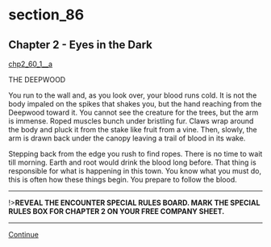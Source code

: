 
# section_86

## Chapter 2 - Eyes in the Dark

[chp2_60_1__a](../../decomp/app/src/main/res/raw/chp2_60_1__a.mp3 ':include :type=audio')

THE DEEPWOOD

You run to the wall and, as you look over, your blood runs cold. It is not the body impaled on the spikes that shakes you, but the hand reaching from the Deepwood toward it. You cannot see the creature for the trees, but the arm is immense. Roped muscles bunch under bristling fur. Claws wrap around the body and pluck it from the stake like fruit from a vine. Then, slowly, the arm is drawn back under the canopy leaving a trail of blood in its wake.

Stepping back from the edge you rush to find ropes. There is no time to wait till morning. Earth and root would drink the blood long before. That thing is responsible for what is happening in this town. You know what you must do, this is often how these things begin. You prepare to follow the blood.

---

!>**REVEAL THE ENCOUNTER SPECIAL RULES BOARD. MARK THE SPECIAL RULES BOX FOR CHAPTER 2 ON YOUR FREE COMPANY SHEET.** 

---

[Continue](output/chapter2/section_87.md)


